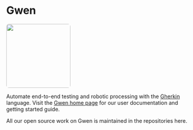 Gwen
====

<img src="https://gweninterpreter.org/img/gwen-logo-cw.png" width="170" style="border: 0; border-radius: 6.5px; overflow: hidden;"/> <br />

Automate end-to-end testing and robotic processing with the [Gherkin](https://cucumber.io/docs/gherkin/reference/) language. Visit the [Gwen home page](https://gweninterpreter.org/) for our user documentation and getting started guide.

All our open source work on Gwen is maintained in the repositories here.
